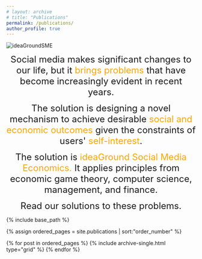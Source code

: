 ```yaml
---
# layout: archive
# title: "Publications"
permalink: /publications/
author_profile: true
---
```


![ideaGroundSME](../images/ideaGroundSME3.png)

<!-- <p style="text-align: center;"><font face="Aptos (Body)" size=10 color='orange'>Problems on Social Media</font></p> -->


<p style="text-align: center;"><font face="Aptos (Body)" size=5>Social media makes significant changes to our life, but it <font color="orange">brings problems</font> that have become increasingly evident in recent years.</font></p>
<p style="text-align: center;"><font face="Aptos (Body)" size=5>The solution is designing a novel mechanism to achieve desirable <font color="orange">social and economic outcomes</font> given the constraints of users' <font color="orange">self-interest</font>.</font></p>
<p style="text-align: center;"><font face="Aptos (Body)" size=5>The solution is <font color="orange"> ideaGround Social Media Economics.</font> It applies principles from economic game theory, computer science, management, and finance.</font></p>
<p style="text-align: center;"><font face="Aptos (Body)" size=5>Read our solutions to these problems.</font></p>


<nbsp>

{% include base_path %}

{% assign ordered_pages = site.publications | sort:"order_number" %}

{% for post in ordered_pages %}
  {% include archive-single.html type="grid" %}
{% endfor %}



<!-- <p style="text-align: center;"><font face="Aptos (Body)" size=5>The solution to these problems is to design a novel mechanism which </font></p> -->